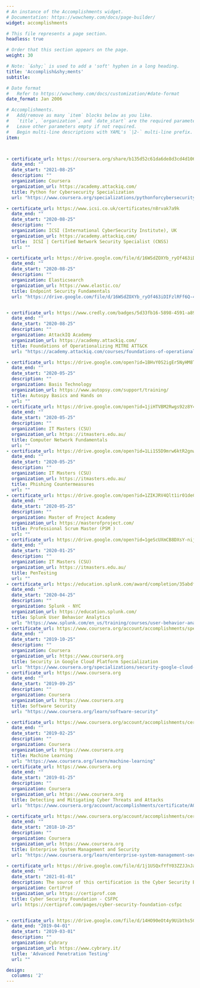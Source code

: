 ```yaml
---
# An instance of the Accomplishments widget.
# Documentation: https://wowchemy.com/docs/page-builder/
widget: accomplishments

# This file represents a page section.
headless: true

# Order that this section appears on the page.
weight: 30

# Note: `&shy;` is used to add a 'soft' hyphen in a long heading.
title: 'Accomplish&shy;ments'
subtitle:

# Date format
#   Refer to https://wowchemy.com/docs/customization/#date-format
date_format: Jan 2006

# Accomplishments.
#   Add/remove as many `item` blocks below as you like.
#   `title`, `organization`, and `date_start` are the required parameters.
#   Leave other parameters empty if not required.
#   Begin multi-line descriptions with YAML's `|2-` multi-line prefix.
item:



- certificate_url: https://coursera.org/share/b135d52c61da6de8d3cd4d1064413ad5
  date_end: ""
  date_start: "2021-08-25"
  description: ""
  organization: Coursera 
  organization_url: https://academy.attackiq.com/
  title: Python for Cybersecurity Specialization
  url: "https://www.coursera.org/specializations/pythonforcybersecurity"

- certificate_url: https://www.icsi.co.uk/certificates/n8rvak7a9k
  date_end: ""
  date_start: "2020-08-25"
  description: ""
  organization: ICSI (International CyberSecurity Institute), UK 
  organization_url: https://academy.attackiq.com/
  title:  ICSI | Certified Network Security Specialist (CNSS)
  url: ""

- certificate_url: https://drive.google.com/file/d/16WSdZOXYb_ryOf463iDIFzlRFf6Q-4k2/view?usp=sharing
  date_end: ""
  date_start: "2020-08-25"
  description: ""
  organization: Elasticsearch 
  organization_url: https://www.elastic.co/
  title: Endpoint Security Fundamentals
  url: "https://drive.google.com/file/d/16WSdZOXYb_ryOf463iDIFzlRFf6Q-4k2/view?usp=sharing"


- certificate_url: https://www.credly.com/badges/5d33fb16-5898-4591-a89b-eb55a6d3d17f?source=linked_in_profile
  date_end: ""
  date_start: "2020-08-25"
  description: ""
  organization: AttackIQ Academy 
  organization_url: https://academy.attackiq.com/
  title: Foundations of Operationalizing MITRE ATT&CK
  url: "https://academy.attackiq.com/courses/foundations-of-operationalizing-mitre-attck"

- certificate_url: https://drive.google.com/open?id=1BHvY0S2igEr5NyHM8TbE9ThydKThACo8
  date_end: ""
  date_start: "2020-05-25"
  description: ""
  organization: Basis Technology
  organization_url: https://www.autopsy.com/support/training/
  title: Autospy Basics and Hands on
  url: ""
- certificate_url: https://drive.google.com/open?id=1jiHTVBM2Rwgs92z8Y4gMIYI-k1eeC6-m
  date_end: ""
  date_start: "2020-05-25"
  description: ""
  organization: IT Masters (CSU)
  organization_url: https://itmasters.edu.au/
  title: Computer Network Fundamentals
  url: ""
- certificate_url: https://drive.google.com/open?id=1Li1S5D9mrw6ktR2gnwvnXkyp8mUxqIbG
  date_end: ""
  date_start: "2020-05-25"
  description: ""
  organization: IT Masters (CSU)
  organization_url: https://itmasters.edu.au/
  title: Phishing Countermeasures
  url: ""
- certificate_url: https://drive.google.com/open?id=1ZIKJRV4Qlt1ir01deCev08AS9E97rc4X
  date_end: ""
  date_start: "2020-05-25"
  description: ""
  organization: Master of Project Academy
  organization_url: https://masterofproject.com/
  title: Professional Scrum Master (PSM )
  url: ""
- certificate_url: https://drive.google.com/open?id=1geScUXmCB8DXsY-nijncwBOohsWAfzt4
  date_end: ""
  date_start: "2020-01-25"
  description: ""
  organization: IT Masters (CSU)
  organization_url: https://itmasters.edu.au/
  title: PenTesting
  url: ""
- certificate_url: https://education.splunk.com/award/completion/35abdf08-ddb5-311c-8be9-f60e9294b4db
  date_end: ""
  date_start: "2020-04-25"
  description: ""
  organization: Splunk - NYC
  organization_url: https://education.splunk.com/
  title: Splunk User Behavior Analytics
  url: "https://www.splunk.com/en_us/training/courses/user-behavior-analytics.html"
- certificate_url: https://www.coursera.org/account/accomplishments/specialization/DXCB3Y6GLS5X
  date_end: ""
  date_start: "2019-10-25"
  description: ""
  organization: Coursera
  organization_url: https://www.coursera.org
  title: Security in Google Cloud Platform Specialization
  url: "https://www.coursera.org/specializations/security-google-cloud-platform"
- certificate_url: https://www.coursera.org
  date_end: ""
  date_start: "2019-09-25"
  description: ""
  organization: Coursera
  organization_url: https://www.coursera.org
  title: Software Security
  url: "https://www.coursera.org/learn/software-security"

- certificate_url: https://www.coursera.org/account/accomplishments/certificate/F6E64QCSMAD7
  date_end: ""
  date_start: "2019-02-25"
  description: ""
  organization: Coursera
  organization_url: https://www.coursera.org
  title: Machine Learning
  url: "https://www.coursera.org/learn/machine-learning"
- certificate_url: https://www.coursera.org
  date_end: ""
  date_start: "2019-01-25"
  description: ""
  organization: Coursera
  organization_url: https://www.coursera.org
  title: Detecting and Mitigating Cyber Threats and Attacks
  url: "https://www.coursera.org/account/accomplishments/certificate/AGA4MD8X7JSE"

- certificate_url: https://www.coursera.org/account/accomplishments/certificate/BWPARWYFKWLJ
  date_end: ""
  date_start: "2018-10-25"
  description: ""
  organization: Coursera
  organization_url: https://www.coursera.org
  title: Enterprise System Management and Security 
  url: "https://www.coursera.org/learn/enterprise-system-management-security"

- certificate_url: https://drive.google.com/file/d/1j1USQxfYfY03ZZJJnJaltaqZroftK9Ex/view?usp=sharinghttps://drive.google.com/file/d/1j1USQxfYfY03ZZJJnJaltaqZroftK9Ex/view?usp=sharing
  date_end: ""
  date_start: "2021-01-01"
  description: The source of this certification is the Cyber Security Body of Knowledge (CyBOK) version 1.0
  organization: CertiProf
  organization_url: https://certiprof.com
  title: Cyber Security Foundation - CSFPC
  url: https://certiprof.com/pages/cyber-security-foundation-csfpc


- certificate_url: https://drive.google.com/file/d/14HO90eOt4y9Uibths5CCCz99KKDyGfTn/view
  date_end: "2019-04-01"
  date_start: "2019-03-01"
  description: ""
  organization: Cybrary
  organization_url: https://www.cybrary.it/
  title: 'Advanced Penetration Testing'
  url: ""

design:
  columns: '2' 
---
```

